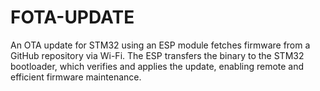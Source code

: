 # FOTA-UPDATE
An OTA update for STM32 using an ESP module fetches firmware from a GitHub repository via Wi-Fi. The ESP transfers the binary to the STM32 bootloader, which verifies and applies the update, enabling remote and efficient firmware maintenance.
